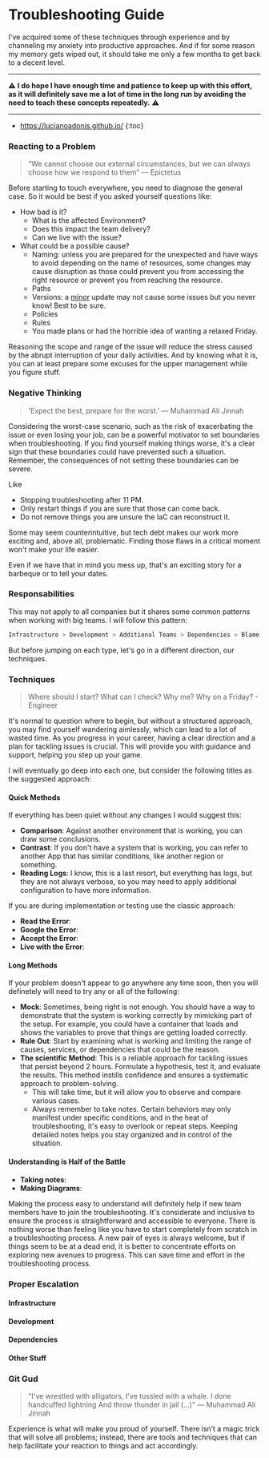 
# Troubleshooting Guide
I've acquired some of these techniques through experience and by channeling my anxiety into productive approaches. And if for some reason my memory gets wiped out, it should take me only a few months to get back to a decent level.

---

⚠️ **I do hope I have enough time and patience to keep up with this effort, as it will definitely save me a lot of time in the long run by avoiding the need to teach these concepts repeatedly.** ⚠️

---

* https://lucianoadonis.github.io/ 
{:toc}

### Reacting to a Problem

>“We cannot choose our external circumstances, but we can always choose how we respond to them”
― Epictetus

Before starting to touch everywhere, you need to diagnose the general case. So it would be best if you asked yourself questions like:

- How bad is it?
  - What is the affected Environment?
  - Does this impact the team delivery?
  - Can we live with the issue?
- What could be a possible cause?
  - Naming: unless you are prepared for the unexpected and have ways to avoid depending on the name of resources, some changes may cause disruption as those could prevent you from accessing the right resource or prevent you from reaching the resource.
  - Paths
  - Versions: a [minor](https://docs.npmjs.com/about-semantic-versioning#:~:text=Backward%20compatible%20new%20features) update may not cause some issues but you never know! Best to be sure.
  - Policies
  - Rules
  - You made plans or had the horrible idea of wanting a relaxed Friday.

Reasoning the scope and range of the issue will reduce the stress caused by the abrupt interruption of your daily activities. And by knowing what it is, you can at least prepare some excuses for the upper management while you figure stuff.

### Negative Thinking

>'Expect the best, prepare for the worst.' — Muhammad Ali Jinnah

Considering the worst-case scenario, such as the risk of exacerbating the issue or even losing your job, can be a powerful motivator to set boundaries when troubleshooting. If you find yourself making things worse, it's a clear sign that these boundaries could have prevented such a situation. Remember, the consequences of not setting these boundaries can be severe.

Like
- Stopping troubleshooting after 11 PM.
- Only restart things if you are sure that those can come back.
- Do not remove things you are unsure the IaC can reconstruct it.


Some may seem counterintuitive, but tech debt makes our work more exciting and, above all, problematic. Finding those flaws in a critical moment won't make your life easier.

Even if we have that in mind you mess up, that's an exciting story for a barbeque or to tell your dates.

### Responsabilities

This may not apply to all companies but it shares some common patterns when working with big teams. I will follow this pattern:
```bash
Infrastructure > Development > Additional Teams > Dependencies > Blame the Cloud Provider
```
But before jumping on each type, let's go in a different direction, our techniques.

### Techniques

>Where should I start? What can I check? Why me? Why on a Friday? - Engineer

It's normal to question where to begin, but without a structured approach, you may find yourself wandering aimlessly, which can lead to a lot of wasted time. As you progress in your career, having a clear direction and a plan for tackling issues is crucial. This will provide you with guidance and support, helping you step up your game.

I will eventually go deep into each one, but consider the following titles as the suggested approach:

#### Quick Methods

If everything has been quiet without any changes I would suggest this:

- **Comparison**: Against another environment that is working, you can draw some conclusions.
- **Contrast**: If you don't have a system that is working, you can refer to another App that has similar conditions, like another region or something.
- **Reading Logs**: I know, this is a last resort, but everything has logs, but they are not always verbose, so you may need to apply additional configuration to have more information.

If you are during implementation or testing use the classic approach:

- **Read the Error**:
- **Google the Error**:
- **Accept the Error**:
- **Live with the Error**:

#### Long Methods

If your problem doesn't appear to go anywhere any time soon, then you will definetely will need to try any or all of the following:

- **Mock**: Sometimes, being right is not enough. You should have a way to demonstrate that the system is working correctly by mimicking part of the setup. For example, you could have a container that loads and shows the variables to prove that things are getting loaded correctly.
- **Rule Out**: Start by examining what is working and limiting the range of causes, services, or dependencies that could be the reason.
- **The scientific Method**: This is a reliable approach for tackling issues that persist beyond 2 hours. Formulate a hypothesis, test it, and evaluate the results. This method instills confidence and ensures a systematic approach to problem-solving.
  - This will take time, but it will allow you to observe and compare various cases.
  - Always remember to take notes. Certain behaviors may only manifest under specific conditions, and in the heat of troubleshooting, it's easy to overlook or repeat steps. Keeping detailed notes helps you stay organized and in control of the situation. 

#### Understanding is Half of the Battle
- **Taking notes**:
- **Making Diagrams**:

Making the process easy to understand will definitely help if new team members have to join the troubleshooting. It's considerate and inclusive to ensure the process is straightforward and accessible to everyone.
There is nothing worse than feeling like you have to start completely from scratch in a troubleshooting process. A new pair of eyes is always welcome, but if things seem to be at a dead end, it is better to concentrate efforts on exploring new avenues to progress. This can save time and effort in the troubleshooting process.


### Proper Escalation



#### Infrastructure
#### Development
#### Dependencies
#### Other Stuff

### Git Gud
>"I've wrestled with alligators, I've tussled with a whale. I done handcuffed lightning And throw thunder in jail (...)" — Muhammad Ali Jinnah

Experience is what will make you proud of yourself. There isn’t a magic trick that will solve all problems; instead, there are tools and techniques that can help facilitate your reaction to things and act accordingly.